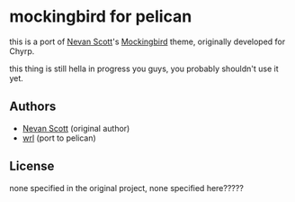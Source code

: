 # mockingbird for pelican
this is a port of [Nevan Scott]'s [Mockingbird] theme, originally developed for
Chyrp.

this thing is still hella in progress you guys, you probably shouldn't use it yet.

## Authors
* [Nevan Scott] (original author)
* [wrl] (port to pelican)

## License
none specified in the original project, none specified here?????

[Nevan Scott]: http://nevanscott.com/
[Mockingbird]: https://github.com/nevanscott/Mockingbird
[wrl]: http://github.com/wrl
